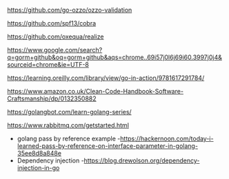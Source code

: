 https://github.com/go-ozzo/ozzo-validation

https://github.com/spf13/cobra

https://github.com/oxequa/realize

https://www.google.com/search?q=gorm+github&oq=gorm+github&aqs=chrome..69i57j0l6j69i60.3997j0j4&sourceid=chrome&ie=UTF-8

https://learning.oreilly.com/library/view/go-in-action/9781617291784/

https://www.amazon.co.uk/Clean-Code-Handbook-Software-Craftsmanship/dp/0132350882

https://golangbot.com/learn-golang-series/

https://www.rabbitmq.com/getstarted.html


* golang pass by reference example 
    -https://hackernoon.com/today-i-learned-pass-by-reference-on-interface-parameter-in-golang-35ee8d8a848e
* Dependency injection
    -https://blog.drewolson.org/dependency-injection-in-go